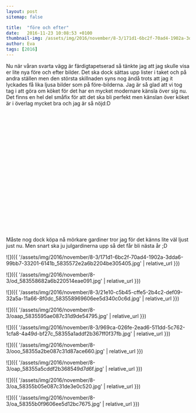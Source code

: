 ```yaml
---
layout: post
sitemap: false

title:  "före och efter"
date:   2016-11-23 10:08:53 +0100
thumbnail-img: /assets/img/2016/november/8-3/171d1-6bc2f-70ad4-1902a-3dda6-99bb7-33201-6141b_5835572e2a6b2204be305405.jpg
author: Eva
tags: [2016]
---
```


Nu när våran svarta vägg är färdigtapetserad så tänkte jag att jag skulle visa er lite nya före och efter bilder. Det ska dock sättas upp lister i taket och på andra ställen men den största skillnaden syns nog ändå trots att jag it lyckades få lika ljusa bilder som på före-bilderna. Jag är så glad att vi tog tag i att göra om köket för det har en mycket modernare känsla över sig nu. Det finns en hel del småfix för att det ska bli perfekt men känslan över köket är i överlag mycket bra och jag är så nöjd:D 




 










 













 













 













 







 










 










 




 










 
















 




Måste nog dock köpa nå mörkare gardiner tror jag för det känns lite väl ljust just nu. Men snart ska ju julgardinerna upp så det får bli nästa år ;D

![]({{ '/assets/img/2016/november/8-3/171d1-6bc2f-70ad4-1902a-3dda6-99bb7-33201-6141b_5835572e2a6b2204be305405.jpg'  | relative_url }})

![]({{ '/assets/img/2016/november/8-3/od_583558682a6b220514eae091.jpg'  | relative_url }})

![]({{ '/assets/img/2016/november/8-3/21e10-c5b45-cffe5-2b4c2-def09-32a5a-11a66-8f0dc_583558969606ee5d340c0c6d.jpg'  | relative_url }})

![]({{ '/assets/img/2016/november/8-3/oaap_5835595ae087c31d9de54795.jpg'  | relative_url }})

![]({{ '/assets/img/2016/november/8-3/969ca-026fe-2ead6-511dd-5c762-1cfa8-4a49d-bf27c_58355a1addf2b367ff0f37fb.jpg'  | relative_url }})

![]({{ '/assets/img/2016/november/8-3/ooo_58355a2be087c31d87ace660.jpg'  | relative_url }})

![]({{ '/assets/img/2016/november/8-3/oap_58355a5cddf2b368549d7d6f.jpg'  | relative_url }})

![]({{ '/assets/img/2016/november/8-3/oa_58355b05e087c31de3e0c520.jpg'  | relative_url }})

![]({{ '/assets/img/2016/november/8-3/oa_58355b0f9606ee5d12bc7675.jpg'  | relative_url }})

